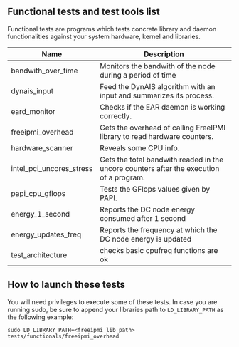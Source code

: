 Functional tests and test tools list
------------------------------------
Functional tests are programs which tests concrete library and daemon functionalities against your system hardware, kernel and libraries.

| Name                     | Description                                                                             |
| ------------------------ | --------------------------------------------------------------------------------------- |
| bandwith_over_time       | Monitors the bandwith of the node during a period of time                               |
| dynais_input             | Feed the DynAIS algorithm with an input and summarizes its process.                     |
| eard_monitor             | Checks if the EAR daemon is working correctly.                                          |
| freeipmi_overhead        | Gets the overhead of calling FreeIPMI library to read hardware counters.                |
| hardware_scanner         | Reveals some CPU info.                                                                  |
| intel_pci_uncores_stress | Gets the total bandwith readed in the uncore counters after the execution of a program. |
| papi_cpu_gflops          | Tests the GFlops values given by PAPI.                                                  |
| energy_1_second          | Reports the DC node energy consumed after 1 second                                      |
| energy_updates_freq       | Reports the frequency at which the DC node energy is updated                            |
| test_architecture        | checks basic cpufreq functions are ok

How to launch these tests
-------------------------
You will need privileges to execute some of these tests. In case you are running sudo, be sure to append your libraries path to `LD_LIBRARY_PATH` as the following example:

```
sudo LD_LIBRARY_PATH=<freeipmi_lib_path> tests/functionals/freeipmi_overhead
```

